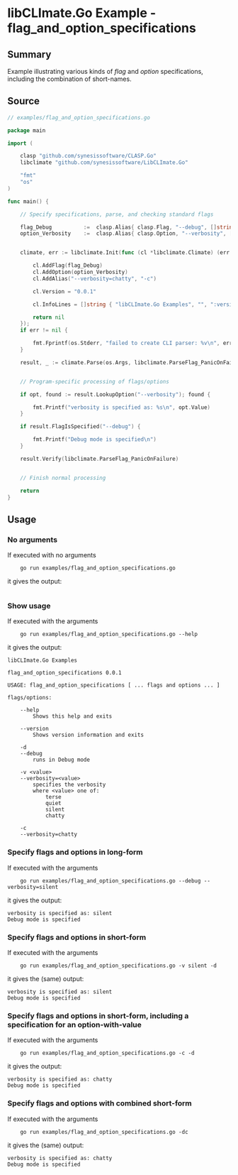 # libCLImate.Go Example - **flag_and_option_specifications**

## Summary

Example illustrating various kinds of *flag* and *option* specifications, including the combination of short-names.

## Source

```Go
// examples/flag_and_option_specifications.go

package main

import (

	clasp "github.com/synesissoftware/CLASP.Go"
	libclimate "github.com/synesissoftware/LibCLImate.Go"

	"fmt"
	"os"
)

func main() {

	// Specify specifications, parse, and checking standard flags

	flag_Debug			:=	clasp.Alias{ clasp.Flag, "--debug", []string{ "-d" }, "runs in Debug mode", nil, 0, nil }
	option_Verbosity	:=	clasp.Alias{ clasp.Option, "--verbosity", []string{ "-v" }, "specifies the verbosity", []string{ "terse", "quiet", "silent", "chatty" }, 0, nil }


	climate, err := libclimate.Init(func (cl *libclimate.Climate) (err error) {

		cl.AddFlag(flag_Debug)
		cl.AddOption(option_Verbosity)
		cl.AddAlias("--verbosity=chatty", "-c")

		cl.Version = "0.0.1"

		cl.InfoLines = []string { "libCLImate.Go Examples", "", ":version:", "" }

		return nil
	});
	if err != nil {

		fmt.Fprintf(os.Stderr, "failed to create CLI parser: %v\n", err)
	}

	result, _ := climate.Parse(os.Args, libclimate.ParseFlag_PanicOnFailure)


	// Program-specific processing of flags/options

	if opt, found := result.LookupOption("--verbosity"); found {

		fmt.Printf("verbosity is specified as: %s\n", opt.Value)
	}

	if result.FlagIsSpecified("--debug") {

		fmt.Printf("Debug mode is specified\n")
	}

	result.Verify(libclimate.ParseFlag_PanicOnFailure)


	// Finish normal processing

	return
}
```

## Usage

### No arguments

If executed with no arguments

```
    go run examples/flag_and_option_specifications.go
```

it gives the output:

```
```

### Show usage

If executed with the arguments

```
    go run examples/flag_and_option_specifications.go --help
```

it gives the output:

```
libCLImate.Go Examples

flag_and_option_specifications 0.0.1

USAGE: flag_and_option_specifications [ ... flags and options ... ]

flags/options:

	--help
		Shows this help and exits

	--version
		Shows version information and exits

	-d
	--debug
		runs in Debug mode

	-v <value>
	--verbosity=<value>
		specifies the verbosity
		where <value> one of:
			terse
			quiet
			silent
			chatty

	-c
	--verbosity=chatty
```

### Specify flags and options in long-form

If executed with the arguments

```
    go run examples/flag_and_option_specifications.go --debug --verbosity=silent
```

it gives the output:

```
verbosity is specified as: silent
Debug mode is specified
```

### Specify flags and options in short-form

If executed with the arguments

```
    go run examples/flag_and_option_specifications.go -v silent -d
```

it gives the (same) output:

```
verbosity is specified as: silent
Debug mode is specified
```

### Specify flags and options in short-form, including a specification for an option-with-value

If executed with the arguments

```
    go run examples/flag_and_option_specifications.go -c -d
```

it gives the output:

```
verbosity is specified as: chatty
Debug mode is specified
```

### Specify flags and options with combined short-form

If executed with the arguments

```
    go run examples/flag_and_option_specifications.go -dc
```

it gives the (same) output:

```
verbosity is specified as: chatty
Debug mode is specified
```
